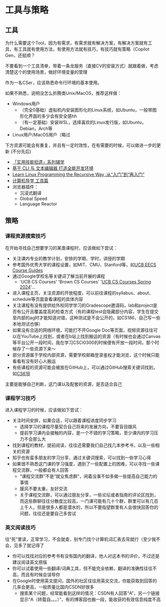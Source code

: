 # 工具与策略

## 工具

为什么需要这个Tool，因为有需求，有需求就有解决方案，有解决方案就有工具，有工具就有使用方法，有使用方法就有技巧，有技巧就有策略（Copilot Gen，还挺顺？

不要看到一个工具清单，带着一条龙服务（直接CV的安装方式）就跟着做，考虑清楚这个的使用场景，做好环境变量的管理

作为一名CSer，应该熟悉命令行环境的基本使用。

如果不熟悉，说明没怎么折腾类Unix/MacOS，推荐这样做：
- Windows用户
  - （完全0基础）虚拟机内安装图形化的Linux系统，如Ubuntu，一般带图形化界面的多少会有安全感hh
  - （有一定基础）安装WSL，选择喜欢的Linux发行版，如Ubuntu，Debian，Arch等
- Linux用户/MacOS用户（略过

下方资源可能会有重复，并且有一定时效性，在有需要的时候，可以做进一步的更新
(不分先后)

- [「实用技能拾遗」系列辅学](https://slides.tonycrane.cc/PracticalSkillsTutorial/)
- [基于 CLI 与 文本编辑器 打造全能开发环境](https://0xffff.one/d/647)
- [Learn Linux Programming the Recursive Way :从“入门”到“再入门”](https://www.hahack.com/slides/learn-linux-programming-the-recursive-way/)
- [计算机导学 工具篇](https://docs.qq.com/pdf/DWWxmblhySFp4YmhY)
- 浏览器插件：
    - 沉浸式翻译 
    - Global Speed
    - Language Reactor

## 策略

### 课程资源搜索技巧

在开始寻找自己想要学习的某类课程时，应该做如下尝试：
- 关注课内专业的教学计划，安排的学期、学时，讲授的学期
- 参考国外优秀大学的课程设置，如MIT、CMU、Stanford等，如[UCB EECS Course Guides](https://hkn.eecs.berkeley.edu/courseguides)
- 通过Google学校名等关键词了解当前开展的课程
  - 'UCB CS Courses' 'Brown CS Courses' '[UCB CS Courses Spring 2024](https://www2.eecs.berkeley.edu/Scheduling/CS/schedule.html)'...
- 进入课程主页，关注资源的开放程度，可以前往课程的syllabus、about、schedule等页面查看课程的具体内容
- 关注课程有没有提供给外校同学学习的Gradescope邀请码，lab和project是否有公开且覆盖度高的检查方式（有的课程test会隐藏部分内容，学生在提交至内部的ag时才能知道对错，这种测试是不会公开的，如CS186，自己写一些本地测试也够）
- 如果没有合适的网络环境，可能打不开Google Doc等页面，视频资源往往可以在YouTube上找到，或者在b站上找到搬运的资源（有时候也会通过Canvas等平台公开一段时间，我在学习CSCI0300的时候便有开放一段时间，那个时候存了一些资源下来～
- 部分资源属于学校内部资源，需要学校邮箱登录鉴权才能浏览，这个时候只能看看有没有好心人搬运
- 有些课程的资源可能会被放在GitHub上，可以通过GitHub搜索关键词找到，如[CS61B](https://github.com/Berkeley-CS61B)

主要是能够自己判断，这门课以及配套的资源，是否适合自己

### 课程学习技巧

进入课程学习的时候，应该做如下尝试：
- 关注时间安排，如果合适，可以跟着课程进度同步学习
  - 选择学习的课程尽量契合自己将来的发展方向，不要盲目跟风
  - 提前学习课内会接触的内容，是一个不错的学习策略，至少课内的学习压力不会那么大
- 找到课程的教材，提前阅读，往往还需要我们自己找几本参考书，以及一些相关的资源
- 知乎也有蛮多朋友的学习分享，通过关键词搜索，可以找到一些学习心得
- 如果很不熟悉这门课的学习强度，遇到了一些配置上的困难，可以寻找一些课程交流群，一般都会有人回答
  - “课程交流群”不是“就业焦虑群”，闲着没事不如多做一些提高自己能力的事情
  - 膜风不要太重，友好交流
  - 关于课程交流群，可以通过朋友分享，一些论坛或者指南的评论区找到，而这些群聊往往分散度比较高，一门课可能有几十个群，群里可以有几百上千人，但是很多人都是潜水的，所以不要指望群里有人会很快回答你的问题，往往还是要自己多尝试

### 英文阅读技巧

往“死”里读，正常学习，不会就查，别专门找个计算机词汇表去背就行（至少我不会，见多了就记得了
- 你可以找找对应的参考书有没有国内的翻译，他人对这本书的评价，不过还是建议阅读英文原版
- 你可以试着使用一些翻译/词典工具，但不能完全依赖，翻译的准确性往往不高，而且有时候会误导你
- 在Google时使用英文提问，国外的社区往往用英文交流，你能获取到回答的几率会更高，一般质量比国内CSDN好很多
  - 搜索某个问题，经常能看到这样的情况：CSDN有人回答“A”，另一个链接显示“A（转载自。。。）”，有的博客园也搬一段，能收获的有效信息纯度不高

